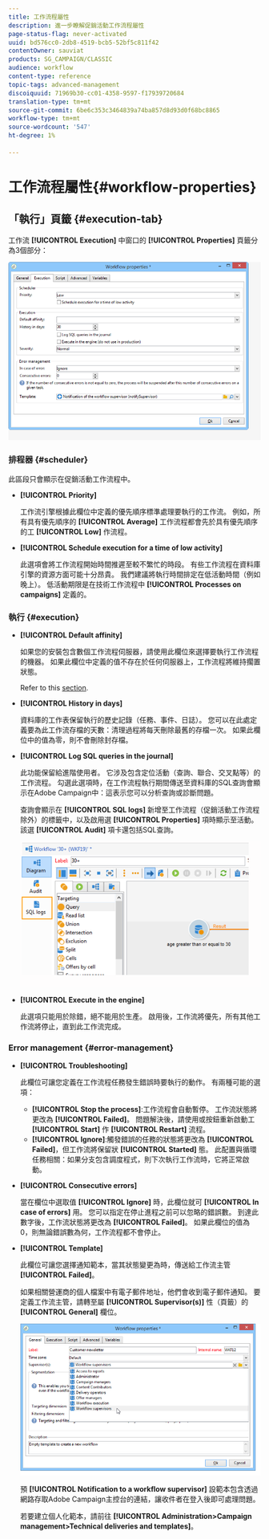 ```yaml
---
title: 工作流程屬性
description: 進一步瞭解促銷活動工作流程屬性
page-status-flag: never-activated
uuid: bd576cc0-2db8-4519-bcb5-52bf5c811f42
contentOwner: sauviat
products: SG_CAMPAIGN/CLASSIC
audience: workflow
content-type: reference
topic-tags: advanced-management
discoiquuid: 71969b30-cc01-4358-9597-f17939720684
translation-type: tm+mt
source-git-commit: 6be6c353c3464839a74ba857d8d93d0f68bc8865
workflow-type: tm+mt
source-wordcount: '547'
ht-degree: 1%

---
```



# 工作流程屬性{#workflow-properties}

## 「執行」頁籤 {#execution-tab}

工作流 **[!UICONTROL Execution]** 中窗口的 **[!UICONTROL Properties]** 頁籤分為3個部分：

![](assets/wf_execution_tab.png)

### 排程器 {#scheduler}

此區段只會顯示在促銷活動工作流程中。

* **[!UICONTROL Priority]**

   工作流引擎根據此欄位中定義的優先順序標準處理要執行的工作流。 例如，所有具有優先順序的 **[!UICONTROL Average]** 工作流程都會先於具有優先順序的工 **[!UICONTROL Low]** 作流程。

* **[!UICONTROL Schedule execution for a time of low activity]**

   此選項會將工作流程開始時間推遲至較不繁忙的時段。 有些工作流程在資料庫引擎的資源方面可能十分昂貴。 我們建議將執行時間排定在低活動時間（例如晚上）。 低活動期限是在技術工作流程中 **[!UICONTROL Processes on campaigns]** 定義的。

### 執行 {#execution}

* **[!UICONTROL Default affinity]**

   如果您的安裝包含數個工作流程伺服器，請使用此欄位來選擇要執行工作流程的機器。 如果此欄位中定義的值不存在於任何伺服器上，工作流程將維持擱置狀態。

   Refer to this [section](../../installation/using/configuring-campaign-server.md#high-availability-workflows-and-affinities).

* **[!UICONTROL History in days]**

   資料庫的工作表保留執行的歷史記錄（任務、事件、日誌）。 您可以在此處定義要為此工作流存檔的天數：清理過程將每天刪除最舊的存檔一次。 如果此欄位中的值為零，則不會刪除封存檔。

* **[!UICONTROL Log SQL queries in the journal]**

   此功能保留給進階使用者。 它涉及包含定位活動（查詢、聯合、交叉點等）的工作流程。 勾選此選項時，在工作流程執行期間傳送至資料庫的SQL查詢會顯示在Adobe Campaign中：這表示您可以分析查詢或診斷問題。

   查詢會顯示在 **[!UICONTROL SQL logs]** 新增至工作流程（促銷活動工作流程除外）的標籤中，以及啟用選 **[!UICONTROL Properties]** 項時顯示至活動。 該選 **[!UICONTROL Audit]** 項卡還包括SQL查詢。

   ![](assets/wf_tab_log_sql.png)

* **[!UICONTROL Execute in the engine]**

   此選項只能用於除錯，絕不能用於生產。 啟用後，工作流將優先，所有其他工作流將停止，直到此工作流完成。

### Error management {#error-management}

* **[!UICONTROL Troubleshooting]**

   此欄位可讓您定義在工作流程任務發生錯誤時要執行的動作。 有兩種可能的選項：

   * **[!UICONTROL Stop the process]**:工作流程會自動暫停。 工作流狀態將更改為 **[!UICONTROL Failed]**。 問題解決後，請使用或按鈕重新啟動工 **[!UICONTROL Start]** 作 **[!UICONTROL Restart]** 流程。
   * **[!UICONTROL Ignore]**:觸發錯誤的任務的狀態將更改為 **[!UICONTROL Failed]**，但工作流將保留狀 **[!UICONTROL Started]** 態。 此配置與循環任務相關：如果分支包含調度程式，則下次執行工作流時，它將正常啟動。

* **[!UICONTROL Consecutive errors]**

   當在欄位中選取值 **[!UICONTROL Ignore]** 時，此欄位就可 **[!UICONTROL In case of errors]** 用。 您可以指定在停止進程之前可以忽略的錯誤數。 到達此數字後，工作流狀態將更改為 **[!UICONTROL Failed]**。 如果此欄位的值為0，則無論錯誤數為何，工作流程都不會停止。

* **[!UICONTROL Template]**

   此欄位可讓您選擇通知範本，當其狀態變更為時，傳送給工作流主管 **[!UICONTROL Failed]**。

   如果相關營運商的個人檔案中有電子郵件地址，他們會收到電子郵件通知。 要定義工作流主管，請轉至屬 **[!UICONTROL Supervisor(s)]** 性（頁籤）的&#x200B;**[!UICONTROL General]** 欄位。

   ![](assets/wf-properties_select-supervisors.png)

   預 **[!UICONTROL Notification to a workflow supervisor]** 設範本包含透過網路存取Adobe Campaign主控台的連結，讓收件者在登入後即可處理問題。

   若要建立個人化範本，請前往 **[!UICONTROL Administration>Campaign management>Technical deliveries and templates]**。

